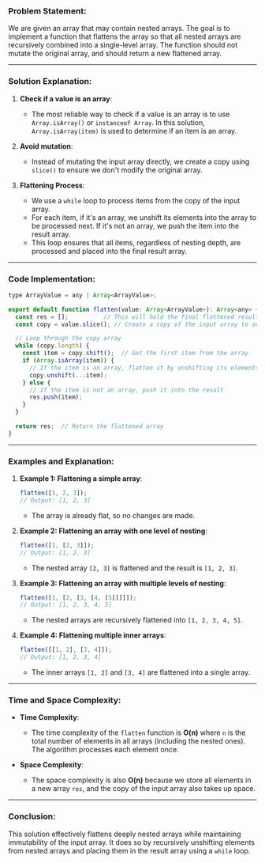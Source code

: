 ### **Problem Statement:**

We are given an array that may contain nested arrays. The goal is to implement a function that flattens the array so that all nested arrays are recursively combined into a single-level array. The function should not mutate the original array, and should return a new flattened array.

---

### **Solution Explanation:**

1. **Check if a value is an array**: 
   - The most reliable way to check if a value is an array is to use `Array.isArray()` or `instanceof Array`. In this solution, `Array.isArray(item)` is used to determine if an item is an array.

2. **Avoid mutation**: 
   - Instead of mutating the input array directly, we create a copy using `slice()` to ensure we don't modify the original array.

3. **Flattening Process**:
   - We use a `while` loop to process items from the copy of the input array.
   - For each item, if it's an array, we unshift its elements into the array to be processed next. If it's not an array, we push the item into the result array.
   - This loop ensures that all items, regardless of nesting depth, are processed and placed into the final result array.

---

### **Code Implementation:**

```js
type ArrayValue = any | Array<ArrayValue>;

export default function flatten(value: Array<ArrayValue>): Array<any> {
  const res = [];          // This will hold the final flattened result
  const copy = value.slice(); // Create a copy of the input array to avoid mutation

  // Loop through the copy array
  while (copy.length) {
    const item = copy.shift();  // Get the first item from the array
    if (Array.isArray(item)) {
      // If the item is an array, flatten it by unshifting its elements
      copy.unshift(...item);
    } else {
      // If the item is not an array, push it into the result
      res.push(item);
    }
  }

  return res;  // Return the flattened array
}
```

---

### **Examples and Explanation:**

1. **Example 1: Flattening a simple array**:
   ```js
   flatten([1, 2, 3]); 
   // Output: [1, 2, 3]
   ```
   - The array is already flat, so no changes are made.

2. **Example 2: Flattening an array with one level of nesting**:
   ```js
   flatten([1, [2, 3]]); 
   // Output: [1, 2, 3]
   ```
   - The nested array `[2, 3]` is flattened and the result is `[1, 2, 3]`.

3. **Example 3: Flattening an array with multiple levels of nesting**:
   ```js
   flatten([1, [2, [3, [4, [5]]]]]);
   // Output: [1, 2, 3, 4, 5]
   ```
   - The nested arrays are recursively flattened into `[1, 2, 3, 4, 5]`.

4. **Example 4: Flattening multiple inner arrays**:
   ```js
   flatten([[1, 2], [3, 4]]);
   // Output: [1, 2, 3, 4]
   ```
   - The inner arrays `[1, 2]` and `[3, 4]` are flattened into a single array.

---

### **Time and Space Complexity:**

- **Time Complexity**: 
   - The time complexity of the `flatten` function is **O(n)** where `n` is the total number of elements in all arrays (including the nested ones). The algorithm processes each element once.
  
- **Space Complexity**: 
   - The space complexity is also **O(n)** because we store all elements in a new array `res`, and the copy of the input array also takes up space.

---

### **Conclusion:**
This solution effectively flattens deeply nested arrays while maintaining immutability of the input array. It does so by recursively unshifting elements from nested arrays and placing them in the result array using a `while` loop.